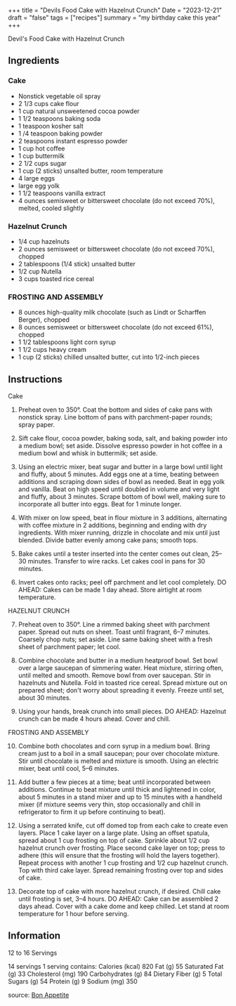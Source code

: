 +++
title = "Devils Food Cake with Hazelnut Crunch"
Date = "2023-12-21"
draft = "false"
tags = ["recipes"]
summary = "my birthday cake this year"
+++

Devil's Food Cake with Hazelnut
Crunch

## Ingredients

### Cake

- Nonstick vegetable oil spray
- 2 1/3 cups cake flour
- 1 cup natural unsweetened cocoa powder
- 1 1/2 teaspoons baking soda
- 1 teaspoon kosher salt
- 1 /4 teaspoon baking powder
- 2 teaspoons instant espresso powder
- 1 cup hot coffee
- 1 cup buttermilk
- 2 1/2 cups sugar
- 1 cup (2 sticks) unsalted butter, room temperature
- 4 large eggs
- large egg yolk
- 1 1/2 teaspoons vanilla extract
- 4 ounces semisweet or bittersweet chocolate (do not exceed 70%), melted, cooled slightly

### Hazelnut Crunch

- 1/4 cup hazelnuts
- 2 ounces semisweet or bittersweet chocolate (do not exceed 70%), chopped
- 2 tablespoons (1/4 stick) unsalted butter
- 1/2 cup Nutella
- 3 cups toasted rice cereal

### FROSTING AND ASSEMBLY

- 8 ounces high-quality milk chocolate (such as Lindt or Scharffen Berger), chopped
- 8 ounces semisweet or bittersweet chocolate (do not exceed 61%), chopped
- 1 1/2 tablespoons light corn syrup
- 1 1/2 cups heavy cream
- 1 cup (2 sticks) chilled unsalted butter, cut into 1/2-inch pieces



## Instructions

Cake


1. Preheat oven to 350°. Coat the bottom and sides of cake pans with nonstick spray. Line bottom of pans with parchment-paper 
rounds; spray paper.

2. Sift cake flour, cocoa powder, baking soda, salt, and baking powder into a medium bowl; set aside. Dissolve espresso powder in hot coffee in a medium bowl and whisk in buttermilk; set aside.

3. Using an electric mixer, beat sugar and butter in a large bowl until light and fluffy, about 5 minutes. Add eggs one at a time, beating between additions and scraping down sides of bowl as needed. Beat in egg yolk and vanilla. Beat on high speed until doubled in volume and very light and fluffy, about 3 minutes. Scrape bottom of bowl well, making sure to incorporate all butter into eggs. Beat for 1 minute longer.

4. With mixer on low speed, beat in flour mixture in 3 additions, alternating with coffee mixture in 2 additions, beginning and ending with dry ingredients. With mixer running, drizzle in chocolate and mix until just blended. Divide batter evenly among cake pans; smooth tops.

5. Bake cakes until a tester inserted into the center comes out clean, 25–30 minutes. Transfer to wire racks. Let cakes cool in pans for 30 minutes.

6. Invert cakes onto racks; peel off parchment and let cool completely. DO AHEAD: Cakes can be made 1 day ahead. Store airtight at room temperature.

HAZELNUT CRUNCH

7. Preheat oven to 350°. Line a rimmed baking sheet with parchment paper. Spread out nuts on sheet. Toast until fragrant, 6–7 minutes. Coarsely chop nuts; set aside. Line same baking sheet with a fresh sheet of parchment paper; let cool.

8. Combine chocolate and butter in a medium heatproof bowl. Set bowl over a large saucepan of simmering water. Heat mixture, stirring often, until melted and smooth. Remove bowl from over saucepan. Stir in hazelnuts and Nutella. Fold in toasted rice cereal. Spread mixture out on prepared sheet; don't worry about spreading it evenly. Freeze until set, about 30 minutes.

9. Using your hands, break crunch into small pieces. DO AHEAD: Hazelnut crunch can be made 4 hours ahead. Cover and chill.

FROSTING AND ASSEMBLY

10. Combine both chocolates and corn syrup in a medium bowl. Bring cream just to a boil in a small saucepan; pour over chocolate mixture. Stir until chocolate is melted and mixture is smooth. Using an electric mixer, beat until cool, 5–6 minutes.

11. Add butter a few pieces at a time; beat until incorporated between additions. Continue to beat mixture until thick and lightened in color, about 5 minutes in a stand mixer and up to 15 minutes with a handheld mixer (if mixture seems very thin, stop occasionally and chill in refrigerator to firm it up before continuing to beat).

12. Using a serrated knife, cut off domed top from each cake to create even layers. Place 1 cake layer on a large plate. Using an offset spatula, spread about 1 cup frosting on top of cake. Sprinkle about 1/2 cup hazelnut crunch over frosting. Place second cake layer on top; press to adhere (this will ensure that the frosting will hold the layers together). Repeat process with another 1 cup frosting and 1/2 cup hazelnut crunch. Top with third cake layer. Spread remaining frosting over top and sides of cake.

13. Decorate top of cake with more hazelnut crunch, if desired. Chill cake until frosting is set, 3–4 hours. DO AHEAD: Cake can be assembled 2 days ahead. Cover with a cake dome and keep chilled. Let stand at room temperature for 1 hour before serving.



## Information

12 to 16 Servings

14 servings
1 serving contains: Calories (kcal) 820 Fat (g) 55 Saturated Fat (g) 33 Cholesterol (mg) 190 Carbohydrates (g) 84 Dietary Fiber (g) 5 Total Sugars (g) 54 Protein (g) 9 Sodium (mg) 350

source: [Bon Appetite](https://www.bonappetit.com/recipe/devil-s-food-cake-with-hazelnut-crunch)
